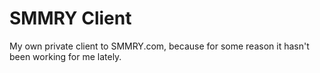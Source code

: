 # SMMRY Client

My own private client to SMMRY.com, because for some reason it hasn't been working for me lately.
